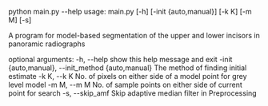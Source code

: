 python main.py --help
usage: main.py [-h] [-init {auto,manual}] [-k K] [-m M] [-s]

A program for model-based segmentation of the upper and lower incisors in
panoramic radiographs

optional arguments:
  -h, --help            show this help message and exit
  -init {auto,manual}, --init_method {auto,manual}
                        The method of finding initial estimate
  -k K, --k K           No. of pixels on either side of a model point for grey
                        level model
  -m M, --m M           No. of sample points on either side of current point
                        for search
  -s, --skip_amf        Skip adaptive median filter in Preprocessing
